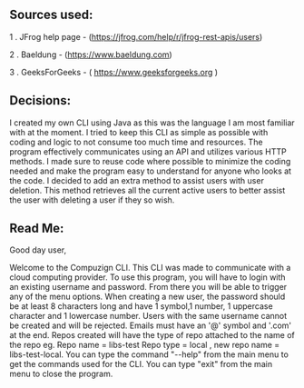 ## Sources used:
1 . JFrog help page - (https://jfrog.com/help/r/jfrog-rest-apis/users)

2 . Baeldung - (https://www.baeldung.com)

3 . GeeksForGeeks - ( https://www.geeksforgeeks.org )

## Decisions:

I created my own CLI using Java as this was the language I am most familiar with at the moment. 
I tried to keep this CLI as simple as possible with coding and logic to not consume too much time and resources.
The program effectively communicates using an API and utilizes various HTTP methods. 
I made sure to reuse code where possible to minimize the coding needed and make the program easy to understand for anyone who looks at the code. I decided to add an extra method to assist users with user deletion. This method retrieves all the current active users to better assist the user with deleting a user if they so wish.

## Read Me:
Good day user,

Welcome to the Compuzign CLI. 
This CLI was made to communicate with a cloud computing provider. 
To use this program, you will have to login with an existing username and password. 
From there you will be able to trigger any of the menu options. When creating a new user, 
the password should be at least 8 characters long and have 1 symbol,1 number, 1 uppercase character and 1 lowercase number.
Users with the same username cannot be created and will be rejected. Emails must have an '@' symbol and '.com' at the end.
Repos created will have the type of repo attached to the name of the repo eg. Repo name = libs-test Repo type = local , new repo name = libs-test-local.
You can type the command "--help" from the main menu to get the commands used for the CLI. You can type "exit" from the main menu to close the program.
 